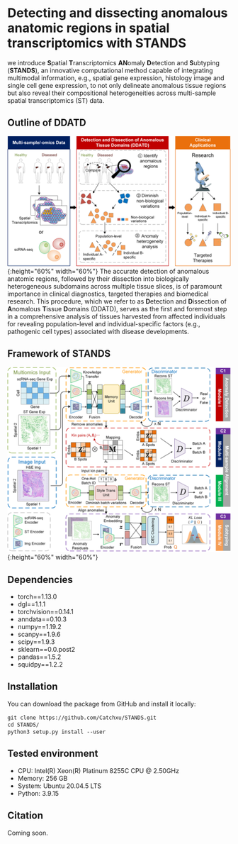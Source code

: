 # Detecting and dissecting anomalous anatomic regions in spatial transcriptomics with STANDS
we introduce **S**patial **T**ranscriptomics **AN**omaly **D**etection and **S**ubtyping (**STANDS**), an innovative computational method capable of integrating multimodal information, 
e.g., spatial gene expression, histology image and single cell gene expression, to not only delineate anomalous tissue regions but also reveal 
their compositional heterogeneities across multi-sample spatial transcriptomics (ST) data.

## Outline of DDATD
![image](image/DDATD.png){:height="60%" width="60%"}
The accurate detection of anomalous anatomic regions, followed by their dissection into biologically heterogeneous subdomains across multiple tissue slices, is of paramount importance in clinical diagnostics, targeted therapies and biomedical research. This procedure, which we refer to as **D**etection and **D**issection of **A**nomalous **T**issue **D**omains (DDATD), serves as the first and foremost step in a comprehensive analysis of tissues harvested from affected individuals for revealing population-level and individual-specific factors (e.g., pathogenic cell types) associated with disease developments.

## Framework of STANDS
![image](image/STANDS.png){:height="60%" width="60%"}

## Dependencies
- torch==1.13.0
- dgl==1.1.1
- torchvision==0.14.1
- anndata==0.10.3
- numpy==1.19.2
- scanpy==1.9.6
- scipy==1.9.3
- sklearn==0.0.post2
- pandas==1.5.2
- squidpy==1.2.2

## Installation
You can download the package from GitHub and install it locally:

```commandline
git clone https://github.com/Catchxu/STANDS.git
cd STANDS/
python3 setup.py install --user
```

## Tested environment
- CPU: Intel(R) Xeon(R) Platinum 8255C CPU @ 2.50GHz
- Memory: 256 GB
- System: Ubuntu 20.04.5 LTS
- Python: 3.9.15

## Citation
Coming soon.
